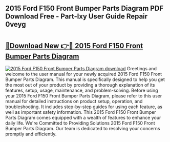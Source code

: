 ## 2015 Ford F150 Front Bumper Parts Diagram PDF Download Free - Part-lxy User Guide Repair 0veyg

# <h2><a href="http://dfjuk2j.blite.top/?on=2015+Ford+F150+Front+Bumper+Parts+Diagram">🔗Download New 👉🔴 2015 Ford F150 Front Bumper Parts Diagram</a></h2>

[![2015 Ford F150 Front Bumper Parts Diagram download](https://i.imgur.com/lujVjoI.png)](http://dfjuk2j.blite.top/?on=2015+Ford+F150+Front+Bumper+Parts+Diagram)
Greetings and welcome to the user manual for your newly acquired 2015 Ford F150 Front Bumper Parts Diagram. This manual is specifically designed to help you get the most out of your product by providing a thorough explanation of its features, setup, usage, maintenance, and problem-solving. Before using your 2015 Ford F150 Front Bumper Parts Diagram, please refer to this user manual for detailed instructions on product setup, operation, and troubleshooting. It includes step-by-step guides for using each feature, as well as important safety information. This 2015 Ford F150 Front Bumper Parts Diagram comes equipped with a wealth of features to enhance your daily life. We're Committed to Providing Solutions 2015 Ford F150 Front Bumper Parts Diagram. Our team is dedicated to resolving your concerns promptly and efficiently.
